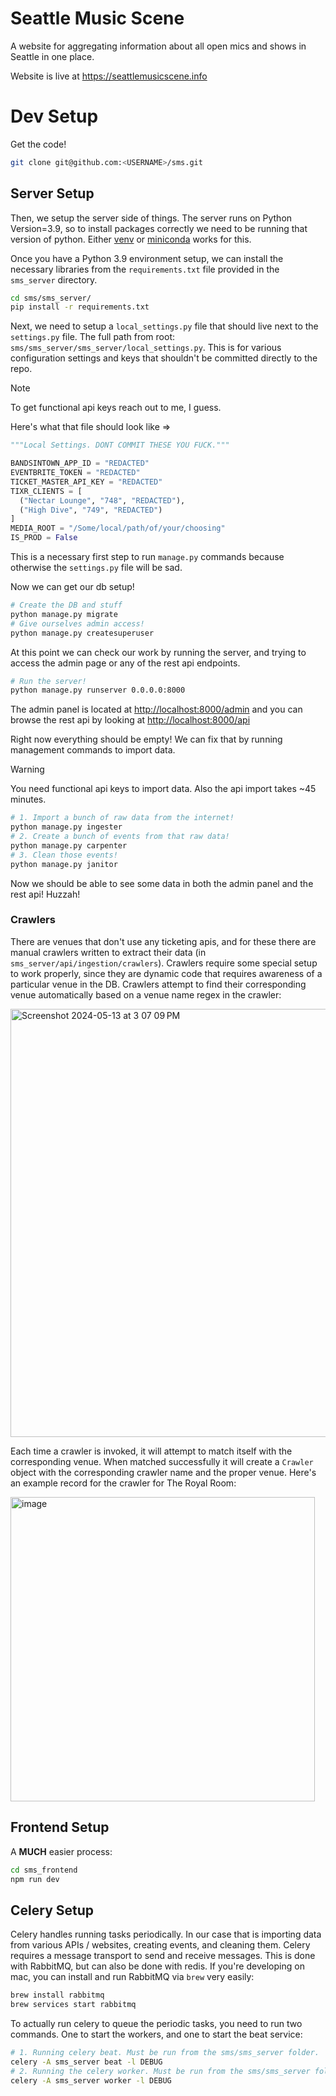 # Seattle Music Scene

A website for aggregating information about all open mics and shows in Seattle
in one place.

Website is live at https://seattlemusicscene.info

# Dev Setup

Get the code!
 ```bash
 git clone git@github.com:<USERNAME>/sms.git
 ```

## Server Setup

Then, we setup the server side of things. The server runs on Python Version=3.9,
so to install packages correctly we need to be running that version of python.
Either [venv](https://virtualenv.pypa.io/en/latest/) or [miniconda](https://docs.anaconda.com/free/miniconda/index.html)
works for this.

Once you have a Python 3.9 environment setup, we can install the necessary libraries from
the `requirements.txt` file provided in the `sms_server` directory.

```bash
cd sms/sms_server/
pip install -r requirements.txt
```

Next, we need to setup a `local_settings.py` file that should live next to the
`settings.py` file. The full path from root: `sms/sms_server/sms_server/local_settings.py`.
This is for various configuration settings and keys that shouldn't be
committed directly to the repo.

> [!NOTE]
> To get functional api keys reach out to me, I guess.

Here's what that file should look like =>

```python
"""Local Settings. DONT COMMIT THESE YOU FUCK."""

BANDSINTOWN_APP_ID = "REDACTED"
EVENTBRITE_TOKEN = "REDACTED"
TICKET_MASTER_API_KEY = "REDACTED"
TIXR_CLIENTS = [
  ("Nectar Lounge", "748", "REDACTED"),
  ("High Dive", "749", "REDACTED")
]
MEDIA_ROOT = "/Some/local/path/of/your/choosing"
IS_PROD = False
```

This is a necessary first step to run `manage.py` commands because
otherwise the `settings.py` file will be sad.

Now we can get our db setup!

```bash
# Create the DB and stuff
python manage.py migrate
# Give ourselves admin access!
python manage.py createsuperuser
```

At this point we can check our work by running the server, and trying to access
the admin page or any of the rest api endpoints.

```bash
# Run the server!
python manage.py runserver 0.0.0.0:8000
```

The admin panel is located at [http://localhost:8000/admin](http://localhost:8000/admin) and you can
browse the rest api by looking at [http://localhost:8000/api](http://localhost:8000/api)

Right now everything should be empty!
We can fix that by running management commands to import data.

> [!WARNING]
> You need functional api keys to import data.
> Also the api import takes ~45 minutes.

```bash
# 1. Import a bunch of raw data from the internet!
python manage.py ingester
# 2. Create a bunch of events from that raw data!
python manage.py carpenter
# 3. Clean those events!
python manage.py janitor
```

Now we should be able to see some data in both the admin panel and the rest api!
Huzzah!

### Crawlers

There are venues that don't use any ticketing apis, and for these there are manual
crawlers written to extract their data (in `sms_server/api/ingestion/crawlers`).
Crawlers require some special setup to work properly, since they are dynamic code
that requires awareness of a particular venue in the DB. Crawlers attempt to find
their corresponding venue automatically based on a venue name regex in the crawler:

<img width="685" alt="Screenshot 2024-05-13 at 3 07 09 PM" src="https://github.com/admiralbolt/sms/assets/1838577/328fceb3-e7f6-450d-8a1f-dee8784c138a">

Each time a crawler is invoked, it will attempt to match itself with the corresponding venue.
When matched successfully it will create a `Crawler` object with the corresponding crawler name
and the proper venue. Here's an example record for the crawler for The Royal Room:

<img width="487" alt="image" src="https://github.com/user-attachments/assets/a2f5b9a4-9e5e-481f-ae4d-e2d727abd937">

## Frontend Setup

A **MUCH** easier process:

```bash
cd sms_frontend
npm run dev
```

## Celery Setup

Celery handles running tasks periodically. In our case that is importing data
from various APIs / websites, creating events, and cleaning them. Celery
requires a message transport to send and receive messages. This is done with
RabbitMQ, but can also be done with redis. If you're developing on mac, you can
install and run RabbitMQ via `brew` very easily:

```bash
brew install rabbitmq
brew services start rabbitmq
```

To actually run celery to queue the periodic tasks, you need to run two commands. One to start the workers, and one to start the beat service:

```bash
# 1. Running celery beat. Must be run from the sms/sms_server folder.
celery -A sms_server beat -l DEBUG
# 2. Running the celery worker. Must be run from the sms/sms_server folder.
celery -A sms_server worker -l DEBUG
```
